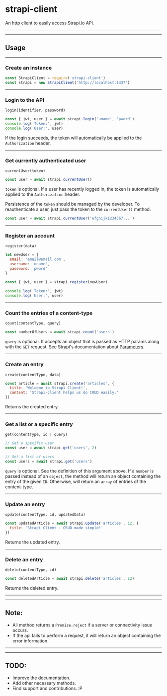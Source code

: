 strapi-client
===

An http client to easily access Strapi.io API.

---
---

## Usage

---

### Create an instance

```js
const StrapiClient = require('strapi-client')
const strapi = new StrapiClient('http://localhost:1337')
```

---

### Login to the API

`login(identifier, password)`

```js
const { jwt, user } = await strapi.login('uname', 'pword')
console.log('Token:', jwt)
console.log('User:', user)
```

If the login succeeds, the token will automatically be applied to the `Authorization` header.

---

### Get currently authenticated user

`currentUser(token)`

```js
const user = await strapi.currentUser()
```

`token` is optional. If a user has recently logged in, the token is automatically applied to the `Authorization` header.

Persistence of the `token` should be managed by the developer. To reauthenticate a user, just pass the token to the `currentUser()` method.

```js
const user = await strapi.currentUser('efghijk1234567...')
```

---

### Register an account

`register(data)`

```js
let newUser = {
  email: 'email@email.com',
  username: 'uname',
  password: 'pword'
}

const { jwt, user } = strapi.register(newUser)

console.log('Token:', jwt)
console.log('User:', user)
```

---

### Count the entries of a content-type

`count(contentType, query)`

```js
const numberOfUsers = await strapi.count('users')
```

`query` is optional. It accepts an object that is passed as HTTP params along with the `GET` request. See Strapi's documentation about [Parameters](https://strapi.io/documentation/3.0.0-beta.x/content-api/parameters.html).

---

### Create an entry

`create(contentType, data)`

```js
const article = await strapi.create('articles', {
  title: 'Welcome to Strapi Client!',
  content: 'Strapi-client helps us do CRUD easily.'
})
```

Returns the created entry.

---

### Get a list or a specific entry

`get(contentType, id | query)`

```js
// Get a specific user
const user = await strapi.get('users', 2)

// Get a list of users
const users = await strapi.get('users')
```

`query` is optional. See the definition of this argument above. If a `number` is passed instead of an `object`, the method will return an object containing the entry of the given `ID`. Otherwise, will return an `array` of entries of the content-type.

---

### Update an entry

`update(contentType, id, updatedData)`

```js
const updatedArticle = await strapi.update('articles', 12, {
  title: 'Strapi Client - CRUD made simple!'
})
```

Returns the updated entry.

---

### Delete an entry

`delete(contentType, id)`

```js
const deletedArticle = await strapi.delete('articles', 12)
```

Returns the deleted entry.

---
---

## Note:

* All method returns a `Promise.reject` if a server or connectivity issue occurs.
* If the api fails to perform a request, it will return an object containing the error information.

---
---

## TODO:

* Improve the documentation.
* Add other necessary methods.
* Find support and contributions. :P
